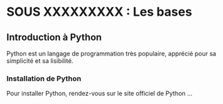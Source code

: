 # SOUS XXXXXXXXX : Les bases

## Introduction à Python
Python est un langage de programmation très populaire, apprécié pour sa simplicité et sa lisibilité.

### Installation de Python
Pour installer Python, rendez-vous sur le site officiel de Python ...